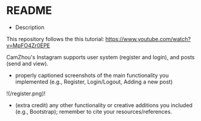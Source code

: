 # README

* Description

This repository follows the this tutorial: https://www.youtube.com/watch?v=MpFO4Zr0EPE

CamZhou's Instagram supports user system (register and login), and posts (send and view).

* properly captioned screenshots of the main functionality you implemented (e.g., Register, Login/Logout, Adding a new post)

!(/register.png)!

* (extra credit) any other functionality or creative additions you included (e.g., Bootstrap); remember to cite your resources/references.
